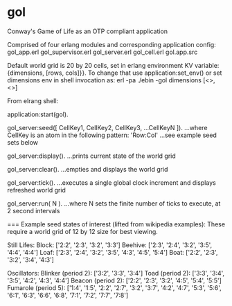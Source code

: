 gol
===
Conway's Game of Life as an OTP compliant application 

Comprised of four erlang modules and corresponding application config:
     gol_app.erl
     gol_supervisor.erl
     gol_server.erl
     gol_cell.erl
     gol.app.src

Default world grid is 20 by 20 cells, set in erlang environment KV variable:
{dimensions, [rows, cols]}}. To change that use application:set_env() or set
dimensions env in shell invocation as:
	   erl -pa ./ebin -gol dimensions [<<rows>>, <<cols>>]

From elrang shell:

application:start(gol).

gol_server:seed([ CellKey1, CellKey2, CellKey3, ...CellKeyN ]).
    ...where CellKey is an atom in the following pattern:  'Row:Col' 
    ...see example seed sets below

gol_server:display().
    ...prints current state of the world grid

gol_server:clear().
    ...empties and displays the world grid

gol_server:tick().
    ...executes a single global clock increment and displays refreshed world grid

gol_server:run( N ).
    ...where N sets the finite number of ticks to execute, at 2 second intervals

===
Example seed states of interest (lifted from wikipedia examples):
These require a world grid of 12 by 12 size for best viewing.
 
Still Lifes:
      Block: 
      ['2:2', '2:3', '3:2', '3:3']
      Beehive: 
      ['2:3', '2:4', '3:2', '3:5', '4:4', '4:4']
      Loaf:
      ['2:3', '2:4', '3:2', '3:5', '4:3', '4:5', '5:4']
      Boat:
      ['2:2', '2:3', '3:2', '3:4', '4:3']

Oscillators:
      Blinker (period 2):
      ['3:2', '3:3', '3:4']
      Toad (period 2):
      ['3:3', '3:4', '3:5', '4:2', '4:3', '4:4']
      Beacon (period 2):
      ['2:2', '2:3', '3:2', '4:5', '5:4', '5:5']
      Fumarole (period 5):
      ['1:4', '1:5', '2:2', '2:7', '3:2', '3:7', '4:2', '4:7', '5:3', '5:6', '6:1', '6:3', '6:6', '6:8', '7:1', '7:2', '7:7', '7:8']
